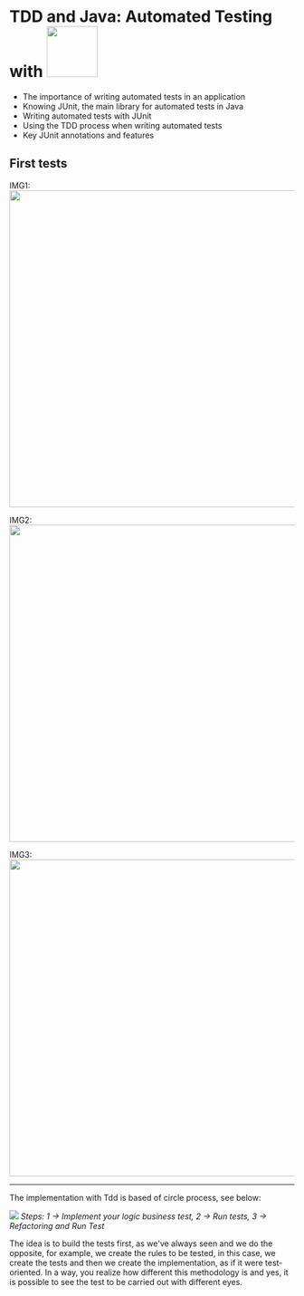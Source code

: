 # TDD and Java: Automated Testing with <img src="https://junit.org/junit4/images/junit-logo.png" width="90">

* The importance of writing automated tests in an application
* Knowing JUnit, the main library for automated tests in Java
* Writing automated tests with JUnit
* Using the TDD process when writing automated tests
* Key JUnit annotations and features

## First tests
IMG1: <img src="https://i.imgur.com/aYkE04j.png" width="560">

IMG2: <img src="https://i.imgur.com/DfBHKPX.png" width="560">

IMG3: <img src="https://i.imgur.com/xH2dL3V.png" width="560">
<hr>
<p>The implementation with Tdd is based of circle process, see below:</p>
<img src="https://agilemania.com/wp-content/uploads/2021/03/TDD1.png">
<em>Steps: 1 -> Implement your logic business test, 2 -> Run tests, 3 -> Refactoring and Run Test</em>

<p>The idea is to build the tests first, as we've always seen and we do the opposite, for example, we create the rules to be tested, in this case, we create the tests and then we create the implementation, as if it were test-oriented. In a way, you realize how different this methodology is and yes, it is possible to see the test to be carried out with different eyes.</p>
